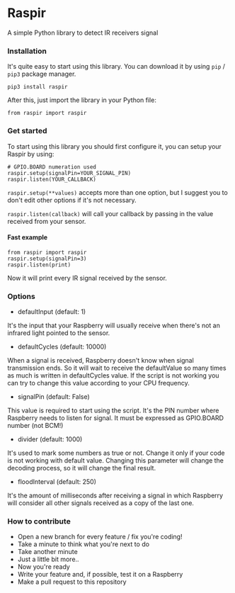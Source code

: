 # Raspir
A simple Python library to detect IR receivers signal

### Installation
It's quite easy to start using this library.
You can download it by using `pip` / `pip3` package manager.

```
pip3 install raspir
```

After this, just import the library in your Python file: 

```
from raspir import raspir
```

### Get started
To start using this library you should first configure it, you can setup your Raspir by using:

```
# GPIO.BOARD numeration used
raspir.setup(signalPin=YOUR_SIGNAL_PIN)
raspir.listen(YOUR_CALLBACK)
```

`raspir.setup(**values)` accepts more than one option, but I suggest you to don't edit other options if it's not necessary. 

`raspir.listen(callback)` will call your callback by passing in the value received from your sensor.


#### Fast example

```
from raspir import raspir
raspir.setup(signalPin=3)
raspir.listen(print)
```

Now it will print every IR signal received by the sensor.

### Options
- defaultInput (default: 1)

It's the input that your Raspberry will usually receive when there's not an infrared light pointed to the sensor.

- defaultCycles (default: 10000)

When a signal is received, Raspberry doesn't know when signal transmission ends. So it will wait to receive the defaultValue so many times as much is written in defaultCycles value. If the script is not working you can try to change this value according to your CPU frequency. 

- signalPin (default: False)

This value is required to start using the script.
It's the PIN number where Raspberry needs to listen for signal. It must be expressed as GPIO.BOARD number (not BCM!)

- divider (default: 1000)

It's used to mark some numbers as true or not. Change it only if your code is not working with default value. Changing this parameter will change the decoding process, so it will change the final result.

- floodInterval (default: 250)

It's the amount of milliseconds after receiving a signal in which Raspberry will consider all other signals received as a copy of the last one.  


### How to contribute
- Open a new branch for every feature / fix you're coding!
- Take a minute to think what you're next to do
- Take another minute
- Just a little bit more..
- Now you're ready
- Write your feature and, if possible, test it on a Raspberry
- Make a pull request to this repository

